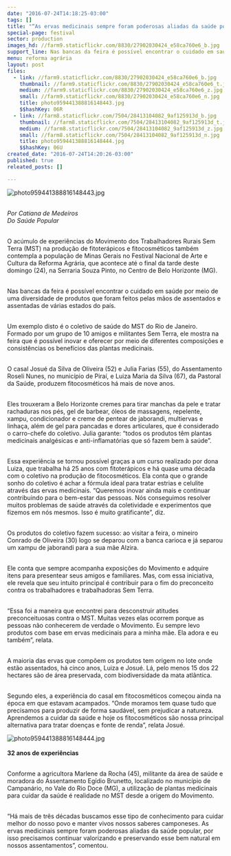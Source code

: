 ```yaml
---
date: "2016-07-24T14:18:25-03:00"
tags: []
title: "“As ervas medicinais sempre foram poderosas aliadas da saúde popular”, diz camponesa"
special-page: festival
sector: production
images_hd: //farm9.staticflickr.com/8830/27902030424_e58ca760e6_b.jpg
support_line: Nas bancas da feira é possível encontrar o cuidado em saúde por meio de uma diversidade de produtos que foram feitos pelas mãos de assentados e assentadas de várias estados do país.
menu: reforma agrária
layout: post
files:
  - link: //farm9.staticflickr.com/8830/27902030424_e58ca760e6_b.jpg
    thumbnail: //farm9.staticflickr.com/8830/27902030424_e58ca760e6_t.jpg
    medium: //farm9.staticflickr.com/8830/27902030424_e58ca760e6_z.jpg
    small: //farm9.staticflickr.com/8830/27902030424_e58ca760e6_n.jpg
    title: photo959441388816148443.jpg
    $$hashKey: 06R
  - link: //farm8.staticflickr.com/7504/28413104082_9af125913d_b.jpg
    thumbnail: //farm8.staticflickr.com/7504/28413104082_9af125913d_t.jpg
    medium: //farm8.staticflickr.com/7504/28413104082_9af125913d_z.jpg
    small: //farm8.staticflickr.com/7504/28413104082_9af125913d_n.jpg
    title: photo959441388816148444.jpg
    $$hashKey: 06U
created_date: "2016-07-24T14:20:26-03:00"
published: true
releated_posts: []

---
```

<p><img alt="photo959441388816148443.jpg" src="//farm9.staticflickr.com/8830/27902030424_e58ca760e6_b.jpg" /><br />
&nbsp;</p>

<p><em>Por Catiana de Medeiros<br />
Do Sa&uacute;de Popular</em></p>

<p><br />
O ac&uacute;mulo de experi&ecirc;ncias do Movimento dos Trabalhadores Rurais Sem Terra (MST) na produ&ccedil;&atilde;o de fitoter&aacute;picos e fitocosm&eacute;ticos tamb&eacute;m contempla a popula&ccedil;&atilde;o de Minas Gerais no Festival Nacional de Arte e Cultura da Reforma Agr&aacute;ria, que acontece at&eacute; o final da tarde deste domingo (24), na Serraria Souza Pinto, no Centro de Belo Horizonte (MG).&nbsp;</p>

<p><br />
Nas bancas da feira &eacute; poss&iacute;vel encontrar o cuidado em sa&uacute;de por meio de uma diversidade de produtos que foram feitos pelas m&atilde;os de assentados e assentadas de v&aacute;rias estados do pa&iacute;s.</p>

<p><br />
Um exemplo disto &eacute; o coletivo de sa&uacute;de do MST do Rio de Janeiro. Formado por um grupo de 10 amigos e militantes Sem Terra, ele mostra na feira que &eacute; poss&iacute;vel inovar e oferecer por meio de diferentes composi&ccedil;&otilde;es e consist&ecirc;ncias os benef&iacute;cios das plantas medicinais.&nbsp;</p>

<p><br />
O casal Josu&eacute; da Silva de Oliveira (52) e Julia Farias (55), do Assentamento Roseli Nunes, no munic&iacute;pio de Pira&iacute;, e Luiza Maria da Silva (67), da Pastoral da Sa&uacute;de, produzem fitocosm&eacute;ticos h&aacute; mais de nove anos.&nbsp;</p>

<p><br />
Eles trouxeram a Belo Horizonte cremes para tirar manchas da pele e tratar rachaduras nos p&eacute;s, gel de barbear, &oacute;leos de massagens, repelente, xampu, condicionador e creme de pentear de jaborandi, multiervas e linha&ccedil;a, al&eacute;m de gel para pancadas e dores articulares, que &eacute; considerado o carro-chefe do coletivo. Julia garante: &ldquo;todos os produtos t&ecirc;m plantas medicinais analg&eacute;sicas e anti-inflamat&oacute;rias que s&oacute; fazem bem &agrave; sa&uacute;de&rdquo;.</p>

<p><br />
Essa experi&ecirc;ncia se tornou poss&iacute;vel gra&ccedil;as a um curso realizado por dona Luiza, que trabalha h&aacute; 25 anos com fitoter&aacute;picos e h&aacute; quase uma d&eacute;cada com o coletivo na produ&ccedil;&atilde;o de fitocosm&eacute;ticos. Ela conta que o grande sonho do coletivo &eacute; achar a f&oacute;rmula ideal para tratar estrias e celulite atrav&eacute;s das ervas medicinais. &ldquo;Queremos inovar ainda mais e continuar contribuindo para o bem-estar das pessoas. N&oacute;s conseguimos resolver muitos problemas de sa&uacute;de atrav&eacute;s da coletividade e experimentos que fizemos em n&oacute;s mesmos. Isso &eacute; muito gratificante&rdquo;, diz.</p>

<p><br />
Os produtos do coletivo fazem sucesso: ao visitar a feira, o mineiro Conrado de Oliveira (30) logo se deparou com a banca carioca e j&aacute; separou um xampu de jaborandi para a sua m&atilde;e Alzira.&nbsp;</p>

<p><br />
Ele conta que sempre acompanha exposi&ccedil;&otilde;es do Movimento e adquire itens para presentear seus amigos e familiares. Mas, com essa iniciativa, ele revela que seu intuito principal &eacute; contribuir para o fim do preconceito contra os trabalhadores e trabalhadoras Sem Terra.&nbsp;</p>

<p><br />
&ldquo;Essa foi a maneira que encontrei para desconstruir atitudes preconceituosas contra o MST. Muitas vezes elas ocorrem porque as pessoas n&atilde;o conhecerem de verdade o Movimento. Eu sempre levo produtos com base em ervas medicinais para a minha m&atilde;e. Ela adora e eu tamb&eacute;m&rdquo;, relata.</p>

<p><br />
A maioria das ervas que comp&otilde;em os produtos tem origem no lote onde est&atilde;o assentados, h&aacute; cinco anos, Luiza e Josu&eacute;. L&aacute;, pelo menos 15 dos 22 hectares s&atilde;o de &aacute;rea preservada, com biodiversidade da mata atl&acirc;ntica.&nbsp;</p>

<p><br />
Segundo eles, a experi&ecirc;ncia do casal em fitocosm&eacute;ticos come&ccedil;ou ainda na &eacute;poca em que estavam acampados. &ldquo;Onde moramos tem quase tudo que precisamos para produzir de forma saud&aacute;vel, sem prejudicar a natureza. Aprendemos a cuidar da sa&uacute;de e hoje os fitocosm&eacute;ticos s&atilde;o nossa principal alternativa para tratar doen&ccedil;as e fonte de renda&rdquo;, relata Josu&eacute;.</p>

<p><img alt="photo959441388816148444.jpg" src="//farm8.staticflickr.com/7504/28413104082_9af125913d_b.jpg" /><br />
<br />
<strong>32 anos de experi&ecirc;ncias</strong></p>

<p><br />
Conforme a agricultora Marlene da Rocha (45), militante da &aacute;rea de sa&uacute;de e moradora do Assentamento Eg&iacute;dio Brunetto, localizado no munic&iacute;pio de Campan&aacute;rio, no Vale do Rio Doce (MG), a utiliza&ccedil;&atilde;o de plantas medicinais para cuidar da sa&uacute;de &eacute; realidade no MST desde a origem do Movimento.&nbsp;</p>

<p><br />
&ldquo;H&aacute; mais de tr&ecirc;s d&eacute;cadas buscamos esse tipo de conhecimento para cuidar melhor do nosso povo e manter vivos nossos saberes camponeses. As ervas medicinais sempre foram poderosas aliadas da sa&uacute;de popular, por isso precisamos continuar valorizando e preservando esse bem natural em nossos assentamentos&rdquo;, comentou.</p>

<p>&nbsp;</p>

